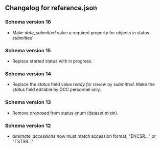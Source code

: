 ## Changelog for reference.json

### Schema version 16

* Make *date_submitted* value a required property for objects in status *submitted*

### Schema version 15

* Replace started status with in progress.

### Schema version 14

* Replace the *status* field value *ready for review* by *submitted*. Make the *status* field editable by DCC personnel only.

### Schema version 13

* Remove *proposed* from status enum (dataset mixin).

### Schema version 12

* *alternate_accessions* now must match accession format, "ENCSR..." or "TSTSR..."

